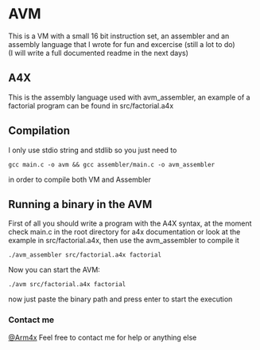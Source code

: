 # AVM
This is a VM with a small 16 bit instruction set, an assembler and an assembly language that I wrote for fun and excercise (still a lot to do)<br>
(I will write a full documented readme in the next days)<br>

## A4X
This is the assembly language used with avm_assembler, an example of a factorial program can be found in src/factorial.a4x
<br>
## Compilation
I only use stdio string and stdlib so you just need to
```
gcc main.c -o avm && gcc assembler/main.c -o avm_assembler
```
in order to compile both VM and Assembler
<br>
## Running a binary in the AVM
First of all you should write a program with the A4X syntax, at the moment check main.c in the root directory for a4x documentation or look at the example in src/factorial.a4x, then use the avm_assembler to compile it
```
./avm_assembler src/factorial.a4x factorial
```
Now you can start the AVM:
```
./avm src/factorial.a4x factorial
```
now just paste the binary path and press enter to start the execution
<br>
### Contact me
[@Arm4x](https://twitter.com/Arm4x)
Feel free to contact me for help or anything else

